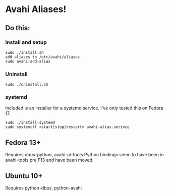 Avahi Aliases!
==============

Do this:
--------

### Install and setup

    sudo ./install.sh
    add aliases to /etc/avahi/aliases
    sudo avahi-add-alias

### Uninstall

    sudo ./uninstall.sh

### systemd

Included is an installer for a systemd service. I've only tested this on Fedora 17.

    sudo ./install-systemd
    sudo systemctl <start|stop|restart> avahi-alias.serivce

Fedora 13+
----------
Requires dbus-python, avahi-ui-tools
Python bindings seem to have been in avahi-tools pre F13 and have been moved.

Ubuntu 10+
----------
Requires python-dbus, python-avahi

